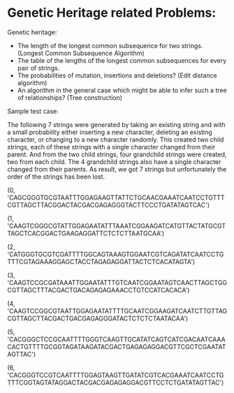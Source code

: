 # Genetic Heritage related Problems: 

Genetic heritage:

- The length of the longest common subsequence for two strings. (Longest Common Subsequence Algorithm)
- The table of the lengths of the longest common subsequences for every pair of strings.
- The probabilities of mutation, insertions and deletions? (Edit distance algorithm)
- An algorithm in the general case which might be able to infer such a tree of relationships? (Tree construction)

Sample test case: 

The following 7 strings were generated by taking an existing string and with a small probability either inserting a new character, deleting an existing character, or changing to a new character randomly. This created two child strings, each of these strings with a single character changed from their parent. And from the two child strings, four grandchild strings were created, two from each child. The 4 grandchild strings also have a single character changed from their parents. As result, we got 7 strings but unfortunately the order of the strings has been lost.

(0, 'CAGCGGGTGCGTAATTTGGAGAAGTTATTCTGCAACGAAATCAATCCTGTTTCGTTAGCTTACGGACTACGACGAGAGGGTACTTCCCTGATATAGTCAC')

(1, 'CAAGTCGGGCGTATTGGAGAATATTTAAATCGGAAGATCATGTTACTATGCGTTAGCTCACGGACTGAAGAGGATTCTCTCTTAATGCAA')

(2, 'CATGGGTGCGTCGATTTTGGCAGTAAAGTGGAATCGTCAGATATCAATCCTGTTTCGTAGAAAGGAGCTACCTAGAGAGGATTACTCTCACATAGTA')

(3, 'CAAGTCCGCGATAAATTGGAATATTTGTCAATCGGAATAGTCAACTTAGCTGGCGTTAGCTTTACGACTGACAGAGAGAAACCTGTCCATCACACA')

(4, 'CAAGTCCGGCGTAATTGGAGAATATTTTGCAATCGGAAGATCAATCTTGTTAGCGTTAGCTTACGACTGACGAGAGGGATACTCTCTCTAATACAA')

(5, 'CACGGGCTCCGCAATTTTGGGTCAAGTTGCATATCAGTCATCGACAATCAAACACTGTTTTGCGGTAGATAAGATACGACTGAGAGAGGACGTTCGCTCGAATATAGTTAC')

(6, 'CACGGGTCCGTCAATTTTGGAGTAAGTTGATATCGTCACGAAATCAATCCTGTTTCGGTAGTATAGGACTACGACGAGAGAGGACGTTCCTCTGATATAGTTAC')


